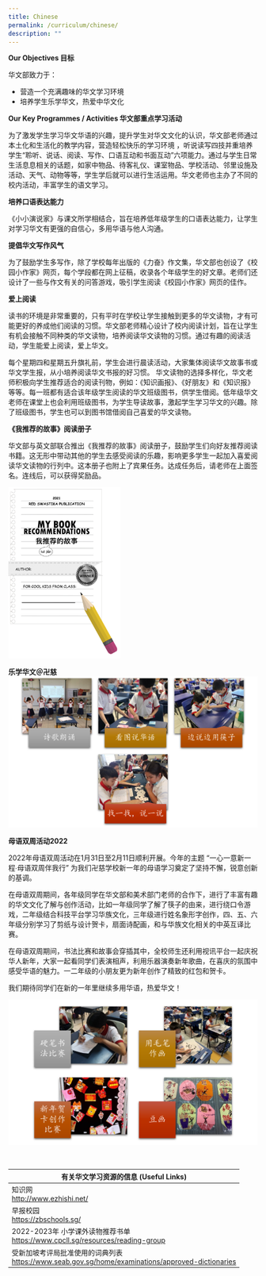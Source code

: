 ```yaml
---
title: Chinese
permalink: /curriculum/chinese/
description: ""
---
```

**Our Objectives 目标**

华文部致力于：
* 营造一个充满趣味的华文学习环境
* 培养学生乐学华文，热爱中华文化


**Our Key Programmes / Activities 华文部重点学习活动**

 为了激发学生学习华文华语的兴趣，提升学生对华文文化的认识，华文部老师通过本土化和生活化的教学内容，营造轻松快乐的学习环境 ，听说读写四技并重培养学生“聆听、说话、阅读、写作、口语互动和书面互动”六项能力。通过与学生日常生活息息相关的话题，如家中物品、待客礼仪、课室物品、学校活动、邻里设施及活动、天气、动物等等，学生学后就可以进行生活运用。华文老师也主办了不同的校内活动，丰富学生的语文学习。

**培养口语表达能力**

《小小演说家》与课文所学相结合，旨在培养低年级学生的口语表达能力，让学生对学习华文有更强的自信心，多用华语与他人沟通。

**提倡华文写作风气**

为了鼓励学生多写作，除了学校每年出版的《力奋》作文集，华文部也创设了《校园小作家》网页，每个学段都在网上征稿，收录各个年级学生的好文章。老师们还设计了一些与作文有关的问答游戏，吸引学生阅读《校园小作家》网页的佳作。

**爱上阅读**

读书的环境是非常重要的，只有平时在学校让学生接触到更多的华文读物，才有可能更好的养成他们阅读的习惯。华文部老师精心设计了校内阅读计划，旨在让学生有机会接触不同种类的华文读物，培养阅读华文读物的习惯。通过有趣的阅读活动，学生能爱上阅读，爱上华文。

每个星期四和星期五升旗礼前，学生会进行晨读活动，大家集体阅读华文故事书或华文学生报，从小培养阅读华文书报的好习惯。
华文读物的选择多样化，华文老师积极向学生推荐适合的阅读刊物，例如：《知识画报》、《好朋友》和《知识报》等等。每一班都有适合该年级学生阅读的华文班级图书，供学生借阅。低年级华文老师在课堂上也会利用班级图书，为学生导读故事，激起学生学习华文的兴趣。除了班级图书，学生也可以到图书馆借阅自己喜爱的华文读物。


**《我推荐的故事》阅读册子**

华文部与英文部联合推出《我推荐的故事》阅读册子，鼓励学生们向好友推荐阅读书籍。这无形中带动其他的学生去感受阅读的乐趣，影响更多学生一起加入喜爱阅读华文读物的行列中。这本册子也附上了宾果任务。达成任务后，请老师在上面签名。连线后，可以获得奖励品。

<img src="/images/book%20recc.png" style="width:45%">

**乐学华文＠卍慈**
![](/images/chinese1.png)

**母语双周活动2022**

2022年母语双周活动在1月31日至2月11日顺利开展。今年的主题 “一心一意新一程∙母语双周伴我行” 为我们卍慈学校新一年的母语学习奠定了坚持不懈，锐意创新的基调。

在母语双周期间，各年级同学在华文部和美术部门老师的合作下，进行了丰富有趣的华文文化了解与创作活动，比如一年级同学了解了筷子的由来，进行绕口令游戏，二年级结合科技平台学习华族文化，三年级进行姓名象形字创作，四、五、六年级分别学习了剪纸与设计贺卡，扇面诗配画，和与华族文化相关的中英互译比赛。

在母语双周期间，书法比赛和故事会穿插其中，全校师生还利用视讯平台一起庆祝华人新年，大家一起看同学们表演相声，利用乐器演奏新年歌曲，在喜庆的氛围中感受华语的魅力。一二年级的小朋友更为新年创作了精致的红包和贺卡。

我们期待同学们在新的一年里继续多用华语，热爱华文！

![](/images/2023chinese2.png)
 
<br>

| **有关华文学习资源的信息 (Useful Links)**|  
| -------- |  
| 知识网   <br>http://www.ezhishi.net/ |
|早报校园   <br> https://zbschools.sg/   | 
| 2022-2023年 小学课外读物推荐书单   <br>https://www.cpcll.sg/resources/reading-group | 
| 受新加坡考评局批准使用的词典列表    <br>https://www.seab.gov.sg/home/examinations/approved-dictionaries | 



